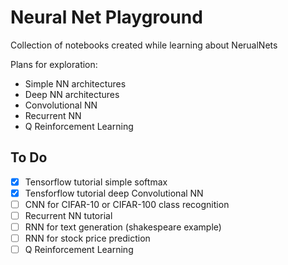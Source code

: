 # Neural Net Playground

Collection of notebooks created while learning about NerualNets

Plans for exploration:
- Simple NN architectures 
- Deep NN architectures 
- Convolutional NN
- Recurrent NN
- Q Reinforcement Learning 

## To Do

- [x] Tensorflow tutorial simple softmax
- [X] Tensforflow tutorial deep Convolutional NN
- [ ] CNN for CIFAR-10 or CIFAR-100 class recognition
- [ ] Recurrent NN tutorial
- [ ] RNN for text generation (shakespeare example)
- [ ] RNN for stock price prediction
- [ ] Q Reinforcement Learning
